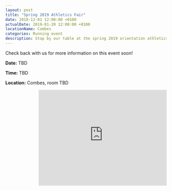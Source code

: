 ```yaml
---
layout: post
title: "Spring 2019 Athletics Fair"
date: 2018-12-01 12:00:00 +0100
actualDate: 2019-01-20 12:00:00 +0100
locationName: Combes
categories: Running event
description: Stop by our table at the spring 2019 orientation athletics fair!
---
```

Check back with us for more information on this event soon!


**Date:** TBD

**Time:** TBD

**Location:** Combes, room TBD

<iframe style="float:right;" src="https://www.google.com/maps/embed?pb=!1m18!1m12!1m3!1d2624.8102715584446!2d2.3038626156733715!3d48.86182820841861!2m3!1f0!2f0!3f0!3m2!1i1024!2i768!4f13.1!3m3!1m2!1s0x47e66fd956d40469%3A0x93e97e03f4632aa7!2s6+Rue+du+Colonel+Combes%2C+75007+Paris!5e0!3m2!1sen!2sfr!4v1542573335769" width="400" height="300" frameborder="0" style="border:0" allowfullscreen></iframe>
